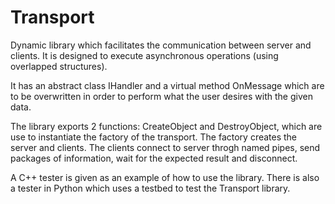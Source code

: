 # Transport
Dynamic library which facilitates the communication between server and clients. It is designed to execute asynchronous operations (using overlapped structures).

It has an abstract class IHandler and a virtual method OnMessage which are to be overwritten in order to perform what the user desires with the given data.

The library exports 2 functions: CreateObject and DestroyObject, which are use to instantiate the factory of the transport. 
The factory creates the server and clients.
The clients connect to server throgh named pipes, send packages of information, wait for the expected result and disconnect.

A C++ tester is given as an example of how to use the library.
There is also a tester in Python which uses a testbed to test the Transport library.
